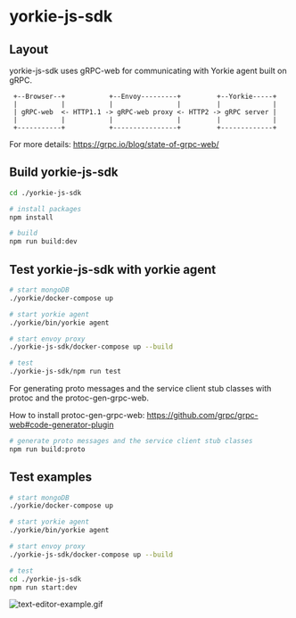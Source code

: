 # yorkie-js-sdk

## Layout

yorkie-js-sdk uses gRPC-web for communicating with Yorkie agent built on gRPC.

```
 +--Browser--+           +--Envoy---------+         +--Yorkie-----+
 |           |           |                |         |             |
 | gRPC-web  <- HTTP1.1 -> gRPC-web proxy <- HTTP2 -> gRPC server |
 |           |           |                |         |             |
 +-----------+           +----------------+         +-------------+
```

For more details: https://grpc.io/blog/state-of-grpc-web/

## Build yorkie-js-sdk

```bash
cd ./yorkie-js-sdk

# install packages
npm install

# build
npm run build:dev
```

## Test yorkie-js-sdk with yorkie agent

```bash
# start mongoDB
./yorkie/docker-compose up

# start yorkie agent
./yorkie/bin/yorkie agent

# start envoy proxy
./yorkie-js-sdk/docker-compose up --build

# test
./yorkie-js-sdk/npm run test
```

For generating proto messages and the service client stub classes with protoc and the protoc-gen-grpc-web.

How to install protoc-gen-grpc-web: https://github.com/grpc/grpc-web#code-generator-plugin

```bash
# generate proto messages and the service client stub classes
npm run build:proto
```

## Test examples

```bash
# start mongoDB
./yorkie/docker-compose up

# start yorkie agent
./yorkie/bin/yorkie agent

# start envoy proxy
./yorkie-js-sdk/docker-compose up --build

# test
cd ./yorkie-js-sdk
npm run start:dev
```

![text-editor-example.gif](/assets/text-editor-example.gif)
